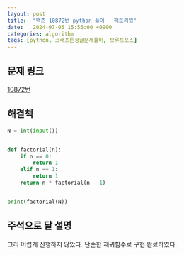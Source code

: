 ```yaml
---
layout: post
title:  "백준 10872번 python 풀이 - 팩토리얼"
date:   2024-07-05 15:56:00 +0900
categories: algorithm
tags: [python, 크래프톤정글문제풀이, 브루트포스]
---
```


## 문제 링크
[10872번](https://www.acmicpc.net/problem/10872)

## 해결책
```python
N = int(input())


def factorial(n):
    if n == 0:
        return 1
    elif n == 1:
        return 1
    return n * factorial(n - 1)


print(factorial(N))
```

## 주석으로 달 설명

그리 어렵게 진행하지 않았다.
단순한 재귀함수로 구현 완료하였다.

